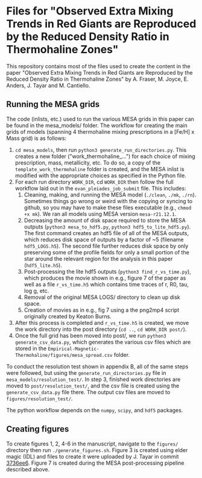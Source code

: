 # Files for "Observed Extra Mixing Trends in Red Giants are Reproduced by the Reduced Density Ratio in Thermohaline Zones"

This repository contains most of the files used to create the content in the paper "Observed Extra Mixing Trends in Red Giants are Reproduced by the Reduced Density Ratio in Thermohaline Zones" by A. Fraser, M. Joyce, E. Anders, J. Tayar and M. Cantiello.


## Running the MESA grids

The code (inlists, etc.) used to run the various MESA grids in this paper can be found in the mesa_models/ folder.
The workflow for creating the main grids of models (spanning 4 thermohaline mixing prescriptions in a [Fe/H] x Mass grid) is as follows:

1. `cd mesa_models`, then run `python3 generate_run_directories.py`. This creates a new folder ("work_thermohaline_...") for each choice of mixing prescription, mass, metallicity, etc. To do so, a copy of the `template_work_thermohaline` folder is created, and the MESA inlist is modified with the appropriate choices as specified in the Python file.
2. For each run directory `WORK_DIR`, cd `WORK_DIR` then follow the full workflow laid out in the `evan_pleiades_job_submit` file. This includes:
    1.  Cleaning, making, and running the MESA model (`./clean`, `./mk`, `./rn`). Sometimes things go wrong or weird with the copying or syncing to github, so you may have to make these files executable (e.g., `chmod +x mk`). We ran all models using MESA version `mesa-r21.12.1`.
    2.  Decreasing the amount of disk space required to store the MESA outputs (`python3 mesa_to_hdf5.py`, `python3 hdf5_to_lite_hdf5.py`). The first command creates an hdf5 file of all of the MESA outputs, which reduces disk space of outputs by a factor of ~5 (filename `hdf5_LOGS.h5`). The second file further reduces disk space by only preserving some of the profile fields for only a small portion of the star around the relevant region for the analysis in this paper (`hdf5_lite.h5`).
    3.  Post-processing the lite hdf5 outputs (`python3 find_r_vs_time.py`), which produces the movie shown in e.g., figure 7 of the paper as well as a file `r_vs_time.h5` which contains time traces of r, R0, tau, log g, etc.
    4.  Removal of the original MESA LOGS/ directory to clean up disk space.
    5.  Creation of movies as in e.g., fig 7 using a the png2mp4 script originally created by Keaton Burns.
3. After this process is completed and `r_vs_time.h5` is created, we move the work directory into the post directory (`cd ..`, `cd WORK_DIR post/`).
4. Once the full grid has been moved into post/, we run `python3 generate_csv_data.py`, which generates the various csv files which are stored in the `Empirical-Magnetic-Thermohaline/figures/mesa_spread.csv` folder.

To conduct the resolution test shown in appendix B, all of the same steps were followed, but using the `generate_run_directories.py` file in `mesa_models/resolution_test/`. In step 3, finished work directories are moved to `post/resolution_test/`, and the csv file is created using the `generate_csv_data.py` file there. The output csv files are moved to `figures/resolution_test/`.

The python workflow depends on the `numpy`, `scipy`, and `hdf5` packages.

## Creating figures

To create figures 1, 2, 4-6 in the manuscript, navigate to the `figures/` directory then run `./generate_figures.sh`. 
Figure 3 is created using elder magic (IDL) and files to create it were uploaded by J. Tayar in commit [3736ee6](https://github.com/afraser3/Empirical-Magnetic-Thermohaline/commit/3736ee64cef2af9f285e81acc35ff172217fa902).
Figure 7 is created during the MESA post-processing pipeline described above.
